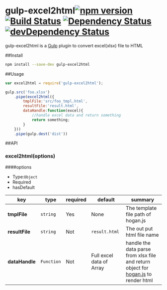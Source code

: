 # gulp-excel2html[![npm version](https://badge.fury.io/js/gulp-excel2html.svg)](https://badge.fury.io/for/js/gulp-excel2html) [![Build Status](https://travis-ci.org/del1214/gulp-excel2html.svg?branch=master)](https://travis-ci.org/del1214/gulp-excel2html) [![Dependency Status](https://david-dm.org/del1214/gulp-excel2html.svg)](https://david-dm.org/del1214/gulp-excel2html) [![devDependency Status](https://david-dm.org/del1214/gulp-excel2html/dev-status.svg)](https://david-dm.org/del1214/gulp-excel2html#info=devDependencies)

gulp-excel2html is a [Gulp](http://gulpjs.com/) plugin to convert excel(xlsx) file to HTML


##Install
```bash
npm install --save-dev gulp-excel2html
```

##Usage
```js
var excel2html = require('gulp-excel2html');

gulp.src('foo.xlsx')
	.pipe(excel2html({
		tmplFile:'src/foo_tmpl.html',
		resultFile:'result.html',
		dataHandle:function(excel){
			//handle excel data and return something
			return something;
		}
	}))
	.pipe(gulp.dest('dist'))

```

##API
### excel2html(options)
####options
* Type:```Object```
* Required
* hasDefault

| key          | type          | required     | default      | summary      |
| ------------ | ------------- | ------------ | ------------ | ------------ |
| **tmplFile** | ```string```        | Yes          | None         | The template file path of hogan.js |
| **resultFile** | ```string```  | Not | ```result.html``` | The out put html file name |
| **dataHandle** | ```Function```  | Not | Full excel data of Array | handle the data parse from xlsx file and return object for [hogan.js](http://twitter.github.io/hogan.js/) to render html |
